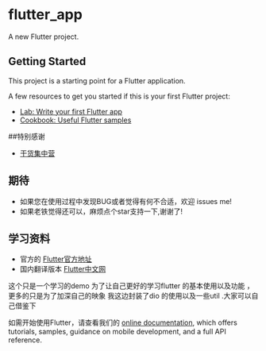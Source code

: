 # flutter_app

A new Flutter project.

## Getting Started

This project is a starting point for a Flutter application.

A few resources to get you started if this is your first Flutter project:

- [Lab: Write your first Flutter app](https://flutter.dev/docs/get-started/codelab)
- [Cookbook: Useful Flutter samples](https://flutter.dev/docs/cookbook)

##特别感谢
- [干货集中营](http://gank.io/)
## 期待
- 如果您在使用过程中发现BUG或者觉得有何不合适，欢迎 issues me!
- 如果老铁觉得还可以，麻烦点个star支持一下,谢谢了!

## 学习资料
- 官方的 [Flutter官方地址](https://flutter.io/get-started/install/)
- 国内翻译版本 [Flutter中文网](https://flutterchina.club/)

这个只是一个学习的demo 为了让自己更好的学习flutter 的基本使用以及功能 ，更多的只是为了加深自己的映象
我这边封装了dio 的使用以及一些util .大家可以自己借鉴下



如需开始使用Flutter，请查看我们的 
[online documentation](https://flutter.dev/docs), which offers tutorials, 
samples, guidance on mobile development, and a full API reference.
